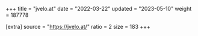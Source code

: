 +++
title = "jvelo.at"
date = "2022-03-22"
updated = "2023-05-10"
weight = 187778

[extra]
source = "https://jvelo.at/"
ratio = 2
size = 183
+++
